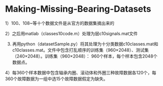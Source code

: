 # Making-Missing-Bearing-Datasets
1）100、108~等十个数据文件是从官方的数据集摘出来的

2）之后用matlab（classes10code.m）处理为层c10signals.mat文件

3) 再用python（datasetSample.py）将其处理为十分类数据c10classes.mat和c10classes.mat。文件中包含打乱顺序的训练集（960×2048）、测试集（240×2048）。训练集（960×2048）： 960个样本，每个样本包含2048个数据点。

4）每360个样本数据中包含轴承内圈、滚动体和外圈三种故障数据各120个，每360个故障数据为一组中选15个故障数据假定为缺失。
